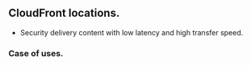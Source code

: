 ## CloudFront locations.

+ Security delivery content with low latency and high transfer speed.

### Case of uses.
